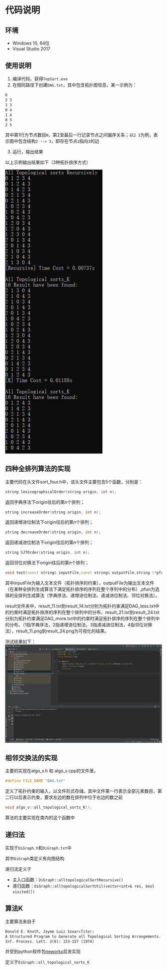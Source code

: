 # 代码说明

## 环境
* Windows 10, 64位
* Visual Studio 2017

## 使用说明
1. 编译代码，获得`TopSort.exe`
2. 在相同路径下创建`DAG.txt`，其中包含拓扑图信息，某一示例为：
```
6
2 3
1 3
0 4
1 4
0 5
2 5
```
其中第1行为节点数目`N`，第2至最后一行记录节点之间偏序关系；以`2 3`为例，表示图中包含结构`2 --> 3`，即存在节点`2`指向`3`的边

3. 运行，输出结果

以上示例输出结果如下（3种拓扑排序方式）

![fig1](fig/fig_main_exe.PNG)

## 四种全排列算法的实现

主要代码在头文件sort_four.h中，该头文件主要包含5个函数，分别是：

```c++
string lexicographicalOrder(string origin, int n);
```

返回字典序法下origin往后的第$n$个排列；

```c++
string increaseOrder(string origin, int n);
```

返回递增进位制法下origin往后的第$n$个排列；

```c++
string decreaseOrder(string origin, int n);
```

返回递减进位制法下origin往后的第$n$个排列；

```c++
string SJTOrder(string origin, int n);
```

返回邻位对换法下origin往后的第$n$个排列；

```c++
void test(const string& inputFile,const string& outputFile,string (*pfun)(string,int));
```

其中inputFile为输入文本文件（拓扑排序的约束），outputFile为输出文本文件（在某种全排列生成算法下满足拓扑排序的序列在整个序列中的分布）,pfun为选择的全排列生成算法（字典序法、递增进位制法、递减进位制法、邻位对换法）。



result文件夹中，result_11.txt到result_14.txt分别为拓扑约束满足DAG_less.txt中的约束时满足拓扑排序的序列在整个排列中的分布，result_21.txt到result_24.txt分别为拓扑约束满足DAG_more.txt中的约束时满足拓扑排序的序列在整个排列中的分布。（1指字典序法，2指递增进位制法，3指递减进位制法，4指邻位对换法），result_11.png到result_24.png为可视化的结果。

测试结果如下：
![fig2](fig/运行截图zxy.png)

## 相邻交换法的实现

主要的实现在algo_v.h 和 algo_v.cpp的文件里。
```c++
#define FILE_NAME "DAG.txt"
```
定义了拓扑约束的输入，以文件形式存储。其中文件第一行表示全部元素数目，第二行以后表示约束，要求左边的数在排列中位于右边的数之前

```c++
void algo_v::all_topological_sorts_K();
```
算法的主要实现在类内的这个函数中

## 递归法
实现于`DiGraph.h`和`DiGraph.txt`中

其中`DiGraph`类定义有向图结构

递归法定义于
* 主入口函数：`DiGraph::alltopologicalSortRecursive()`
* 递归函数：`DiGraph::alltopologicalSortUtil(vector<int>& res, bool visited[])`

## 算法K
主要算法来自于
```
Donald E. Knuth, Jayme Luiz Szwarcfiter:
A Structured Program to Generate all Topological Sorting Arrangements. Inf. Process. Lett. 2(6): 153-157 (1974)
```
并受到python软件包[neworkx](https://networkx.github.io/)启发实现

定义于`DiGraph::all_topological_sorts_K`

